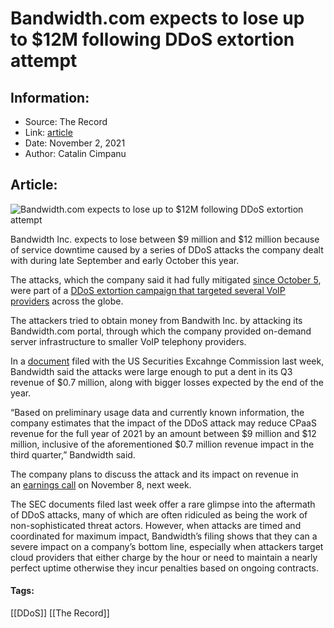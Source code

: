 # Bandwidth.com expects to lose up to $12M following DDoS extortion attempt
### 

## Information:
+ Source: The Record
+ Link: [article](https://therecord.media/bandwidth-com-expects-to-lose-up-to-12m-following-ddos-extortion-attempt/)
+ Date: November 2, 2021
+ Author: Catalin Cimpanu


## Article:
![Bandwidth.com expects to lose up to $12M following DDoS extortion attempt](https://therecord.media/wp-content/uploads/2021/11/sink-drain.jpg)

Bandwidth Inc. expects to lose between $9 million and $12 million because of service downtime caused by a series of DDoS attacks the company dealt with during late September and early October this year.


The attacks, which the company said it had fully mitigated [since October 5](https://investors.bandwidth.com/news-releases/news-release-details/bandwidth-issues-statement-recent-ddos-attack), were part of a [DDoS extortion campaign that targeted several VoIP providers](https://therecord.media/industry-group-warns-of-coordinated-ddos-extortion-campaign-against-voip-providers/) across the globe.


The attackers tried to obtain money from Bandwith Inc. by attacking its Bandwidth.com portal, through which the company provided on-demand server infrastructure to smaller VoIP telephony providers.


In a [document](https://www.sec.gov/ix?doc=/Archives/edgar/data/1514416/000151441621000280/band-20211026.htm) filed with the US Securities Excahnge Commission last week, Bandwidth said the attacks were large enough to put a dent in its Q3 revenue of $0.7 million, along with bigger losses expected by the end of the year.


“Based on preliminary usage data and currently known information, the company estimates that the impact of the DDoS attack may reduce CPaaS revenue for the full year of 2021 by an amount between $9 million and $12 million, inclusive of the aforementioned $0.7 million revenue impact in the third quarter,” Bandwidth said.


The company plans to discuss the attack and its impact on revenue in an [earnings call](https://investors.bandwidth.com/events/event-details/bandwidth-q3-2021-earnings-conference-call) on November 8, next week.


The SEC documents filed last week offer a rare glimpse into the aftermath of DDoS attacks, many of which are often ridiculed as being the work of non-sophisticated threat actors. However, when attacks are timed and coordinated for maximum impact, Bandwidth’s filing shows that they can a severe impact on a company’s bottom line, especially when attackers target cloud providers that either charge by the hour or need to maintain a nearly perfect uptime otherwise they incur penalties based on ongoing contracts.





#### Tags:
[[DDoS]] [[The Record]]
